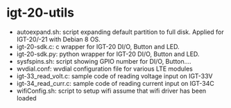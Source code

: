 # igt-20-utils
* autoexpand.sh: script expanding default partition to full disk. Applied for IGT-20/-21 with Debian 8 OS.<br />
* igt-20-sdk.c: c wrapper for IGT-20 DI/O, Button and LED. <br />
* igt-20-sdk.py: python wrapper for IGT-20 DI/O, Button and LED. <br />
* sysfspins.sh: script showing GPIO number for DI/O, Button.... <br />
* wvdial.conf: wvdial configuration file for various LTE modules <br />
* igt-33_read_volt.c: sample code of reading voltage input on IGT-33V <br />
* igt-34_read_curr.c: sample code of reading current input on IGT-34C <br />
* wifiConfig.sh: script to setup wifi assume that wifi driver has been loaded <br />
